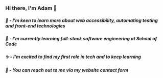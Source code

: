 ### Hi there, I'm Adam 👋

##### 👀 - I’m keen to learn more about web accessibility, automating testing and front-end technologies
##### 🌱 - I’m currently learning full-stack software engineering at School of Code
##### ✨ - I’m excited to find my first role in tech and to keep learning
##### 💬 - You can reach out to me via my website contact form
